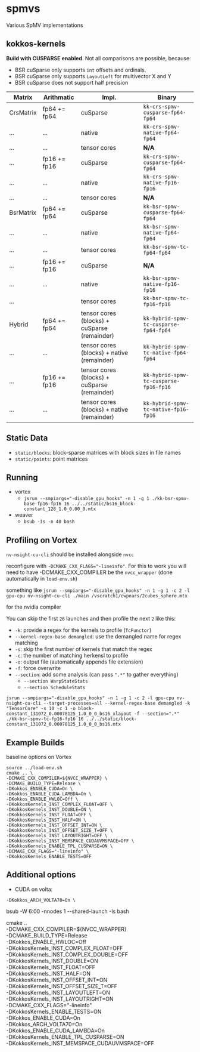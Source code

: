# spmvs
Various SpMV implementations

## kokkos-kernels

**Build with CUSPARSE enabled**.
Not all comparisons are possible, because:
* BSR cuSparse only supports `int` offsets and ordinals.
* BSR cuSparse only supports `LayoutLeft` for multivector X and Y
* BSR cuSparse does not support half precision


| Matrix    | Arithmatic   | Impl.        | Binary |
|-|-|-|-|
| CrsMatrix | fp64 += fp64 | cuSparse     | `kk-crs-spmv-cusparse-fp64-fp64` |
| ...       | ...          | native       | `kk-crs-spmv-native-fp64-fp64`   |
| ...       | ...          | tensor cores | **N/A**                          | 
| ...       | fp16 += fp16 | cuSparse     | `kk-crs-spmv-cusparse-fp64-fp64` |
| ...       | ...          | native       | `kk-crs-spmv-native-fp16-fp16`   |
| ...       | ...          | tensor cores | **N/A**                          | 
| BsrMatrix | fp64 += fp64 | cuSparse     | `kk-bsr-spmv-cusparse-fp64-fp64` |
| ...       | ...          | native       | `kk-bsr-spmv-native-fp64-fp64`   |
| ...       | ...          | tensor cores | `kk-bsr-spmv-tc-fp64-fp64`       | 
| ...       | fp16 += fp16 | cuSparse     | **N/A**                          |
| ...       | ...          | native       | `kk-bsr-spmv-native-fp16-fp16`   |
| ...       |              | tensor cores | `kk-bsr-spmv-tc-fp16-fp16`       |
| Hybrid    | fp64 += fp64 | tensor cores (blocks) + cuSparse (remainder) | `kk-hybrid-spmv-tc-cusparse-fp64-fp64` |
| ...       | ...          | tensor cores (blocks) + native (remainder)   | `kk-hybrid-spmv-tc-native-fp64-fp64`   |
| ...       | fp16 += fp16 | tensor cores (blocks) + cuSparse (remainder) | `kk-hybrid-spmv-tc-cusparse-fp16-fp16` |
| ...       | ...          | tensor cores (blocks) + native (remainder)   | `kk-hybrid-spmv-tc-native-fp16-fp16`   |

## Static Data

* `static/blocks`: block-sparse matrices with block sizes in file names
* `static/points`: point matrices

## Running

* vortex
    * `jsrun --smpiargs="-disable_gpu_hooks" -n 1 -g 1 ./kk-bsr-spmv-base-fp16-fp16 16 ../../static/bs16_block-constant_128_1.0_0.00_0.mtx`
* weaver
    * `bsub -Is -n 40 bash`

## Profiling on Vortex

`nv-nsight-cu-cli` should be installed alongside `nvcc`

reconfigure with `-DCMAKE_CXX_FLAGS="-lineinfo"`.
For this to work you will need to have -DCMAKE_CXX_COMPILER be the `nvcc_wrapper` (done automatically in `load-env.sh`) 

something like `jsrun --smpiargs="-disable_gpu_hooks" -n 1 -g 1 -c 2 -l gpu-cpu nv-nsight-cu-cli ./main /vscratch1/cwpears/2cubes_sphere.mtx`

for the nvidia compiler

You can skip the first `26` launches and then profile the next `2` like this:

* `-k`: provide a regex for the kernels to profile (`TcFunctor`)
* `--kernel-regex-base demangled`: use the demangled name for regex matching
* `-s`: skip the first number of kernels that match the regex
* `-c`: the number of matching herkensl to profile
* `-o`: output file (automatically appends file extension)
* `-f`: force overwrite
* `--section`: add some analysis (can pass `".*"` to gather everything)
  * `--section WarpStateStats`
  * `--section ScheduleStats`


```
jsrun --smpiargs="-disable_gpu_hooks" -n 1 -g 1 -c 2 -l gpu-cpu nv-nsight-cu-cli --target-processes=all --kernel-regex-base demangled -k "TensorCore" -s 10 -c 1 -o block-constant_131072_0.00078125_1.0_0_0_bs16_xlayout -f --section=".*" ./kk-bsr-spmv-tc-fp16-fp16 16 ../../static/block-constant_131072_0.00078125_1.0_0_0_bs16.mtx
```


## Example Builds

baseline options on Vortex
```
source ../load-env.sh
cmake .. \
-DCMAKE_CXX_COMPILER=${NVCC_WRAPPER} \
-DCMAKE_BUILD_TYPE=Release \
-DKokkos_ENABLE_CUDA=On \
-DKokkos_ENABLE_CUDA_LAMBDA=On \
-DKokkos_ENABLE_HWLOC=Off \
-DKokkosKernels_INST_COMPLEX_FLOAT=OFF \
-DKokkosKernels_INST_DOUBLE=ON \
-DKokkosKernels_INST_FLOAT=OFF \
-DKokkosKernels_INST_HALF=ON \
-DKokkosKernels_INST_OFFSET_INT=ON \
-DKokkosKernels_INST_OFFSET_SIZE_T=OFF \
-DKokkosKernels_INST_LAYOUTRIGHT=OFF \
-DKokkosKernels_INST_MEMSPACE_CUDAUVMSPACE=OFF \
-DKokkosKernels_ENABLE_TPL_CUSPARSE=ON \
-DCMAKE_CXX_FLAGS="-lineinfo" \
-DKokkosKernels_ENABLE_TESTS=OFF 
```

## Additional options



* CUDA on volta: 
```
-DKokkos_ARCH_VOLTA70=On \
```

bsub -W 6:00 -nnodes 1 --shared-launch -Is bash


cmake .. \
-DCMAKE_CXX_COMPILER=${NVCC_WRAPPER} \
-DCMAKE_BUILD_TYPE=Release \
-DKokkos_ENABLE_HWLOC=Off \
-DKokkosKernels_INST_COMPLEX_FLOAT=OFF \
-DKokkosKernels_INST_COMPLEX_DOUBLE=OFF \
-DKokkosKernels_INST_DOUBLE=ON \
-DKokkosKernels_INST_FLOAT=OFF \
-DKokkosKernels_INST_HALF=ON \
-DKokkosKernels_INST_OFFSET_INT=ON \
-DKokkosKernels_INST_OFFSET_SIZE_T=OFF \
-DKokkosKernels_INST_LAYOUTLEFT=ON \
-DKokkosKernels_INST_LAYOUTRIGHT=ON \
-DCMAKE_CXX_FLAGS="-lineinfo" \
-DKokkosKernels_ENABLE_TESTS=ON \
-DKokkos_ENABLE_CUDA=On \
-DKokkos_ARCH_VOLTA70=On \
-DKokkos_ENABLE_CUDA_LAMBDA=On \
-DKokkosKernels_ENABLE_TPL_CUSPARSE=ON \
-DKokkosKernels_INST_MEMSPACE_CUDAUVMSPACE=OFF